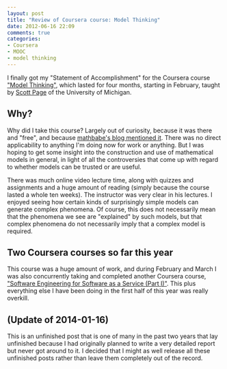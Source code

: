 ```yaml
---
layout: post
title: "Review of Coursera course: Model Thinking"
date: 2012-06-16 22:09
comments: true
categories: 
- Coursera
- MOOC
- model thinking
---
```

I finally got my "Statement of Accomplishment" for the Coursera course ["Model Thinking"](http://www.coursera.org/course/modelthinking), which lasted for four months, starting in February, taught by [Scott Page](http://vserver1.cscs.lsa.umich.edu/~spage/) of the University of Michigan.

<!--more-->

## Why?

Why did I take this course? Largely out of curiosity, because it was there and "free", and because [mathbabe's blog mentioned it](http://mathbabe.org/2012/02/12/new-online-course-model-thinking/). There was no direct applicability to anything I'm doing now for work or anything. But I was hoping to get some insight into the construction and use of mathematical models in general, in light of all the controversies that come up with regard to whether models can be trusted or are useful.

There was much online video lecture time, along with quizzes and assignments and a huge amount of reading (simply because the course lasted a whole ten weeks). The instructor was very clear in his lectures. I enjoyed seeing how certain kinds of surprisingly simple models can generate complex phenomena. Of course, this does not necessarily mean that the phenomena we see are "explained" by such models, but that complex phenomena do not necessarily imply that a complex model is required.

## Two Coursera courses so far this year

This course was a huge amount of work, and during February and March I was also concurrently taking and completed another Coursera course, ["Software Engineering for Software as a Service (Part I)"](/blog/2012/04/13/free-course-review-software-engineering-for-software-as-a-service-part-i-from-coursera/). This plus everything else I have been doing in the first half of this year was really overkill.

## (Update of 2014-01-16)

This is an unfinished post that is one of many in the past two years that lay unfinished because I had originally planned to write a very detailed report but never got around to it. I decided that I might as well release all these unfinished posts rather than leave them completely out of the record.
